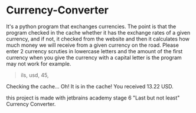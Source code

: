 # Currency-Converter
It's a python program that exchanges currencies.
The point is that the program checked in the cache whether it has the exchange rates of a given currency, and if not, it checked from the website 
and then it calculates how much money we will receive from a given currency on the road.
Please enter 2 currency scruties in lowercase letters and the amount of the first currency when you give the currency with a capital letter is the program may not work
for example.
>ils,
>usd,
>45,

Checking the cache...
Oh! It is in the cache!
You received 13.22 USD.










this project is made with jetbrains academy stage 6 "Last but not least" Currency Converter.
